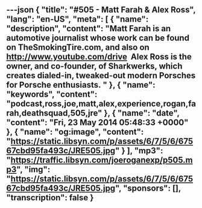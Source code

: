 ---json
{
  "title": "#505 - Matt Farah & Alex Ross",
  "lang": "en-US",
  "meta": [
    {
      "name": "description",
      "content": "Matt Farah is an automotive journalist whose work can be found on TheSmokingTire.com, and also on http://www.youtube.com/drive  Alex Ross is the owner, and co-founder, of Sharkwerks, which creates dialed-in, tweaked-out modern Porsches for Porsche enthusiasts. "
    },
    {
      "name": "keywords",
      "content": "podcast,ross,joe,matt,alex,experience,rogan,farah,deathsquad,505,jre"
    },
    {
      "name": "date",
      "content": "Fri, 23 May 2014 05:48:33 +0000"
    },
    {
      "name": "og:image",
      "content": "https://static.libsyn.com/p/assets/6/7/5/6/67567cbd95fa493c/JRE505.jpg"
    }
  ],
  "mp3": "https://traffic.libsyn.com/joeroganexp/p505.mp3",
  "img": "https://static.libsyn.com/p/assets/6/7/5/6/67567cbd95fa493c/JRE505.jpg",
  "sponsors": [],
  "transcription": false
}
---
<episode-header />

<timemark seconds="0" />

<transcribe-call-to-action />

<episode-footer />
